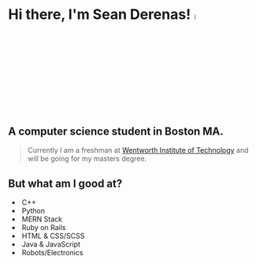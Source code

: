 # Hi there, I'm Sean Derenas! <a href="https://seanderenas.github.io/" target="_blank"><img src="https://media.giphy.com/media/hvRJCLFzcasrR4ia7z/giphy.gif" width="5%"></a>
## A computer science student in Boston MA.
> Currently I am a freshman at [Wentworth Institute of Technology](https://wit.edu/) and will be going for my masters degree.

## But what am I good at?
* &nbsp;C++ 
* &nbsp;Python
* &nbsp;MERN Stack
* &nbsp;Ruby on Rails
* &nbsp;HTML & CSS/SCSS
* &nbsp;Java & JavaScript
* &nbsp;Robots/Electronics
